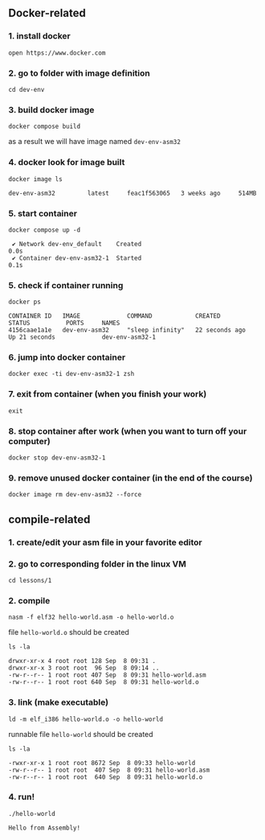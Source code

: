 ## Docker-related

### 1. install docker

```shell
open https://www.docker.com
```

### 2. go to folder with image definition

```shell
cd dev-env
```

### 3. build docker image

```shell
docker compose build
```

as a result we will have image named `dev-env-asm32`

### 4. docker look for image built

```shell
docker image ls
```

```terminaloutput
dev-env-asm32         latest     feac1f563065   3 weeks ago     514MB
```

### 5. start container

```shell
docker compose up -d
```

```terminaloutput
 ✔ Network dev-env_default    Created                                                                                                                                      0.0s 
 ✔ Container dev-env-asm32-1  Started                                                                                                                                      0.1s 
```

### 5. check if container running

```shell
docker ps
```

```terminaloutput
CONTAINER ID   IMAGE             COMMAND            CREATED          STATUS          PORTS     NAMES
4156caae1a1e   dev-env-asm32     "sleep infinity"   22 seconds ago   Up 21 seconds             dev-env-asm32-1
```

### 6. jump into docker container

```shell
docker exec -ti dev-env-asm32-1 zsh
```

### 7. exit from container (when you finish your work)
```shell
exit
```

### 8. stop container after work (when you want to turn off your computer)
```shell
docker stop dev-env-asm32-1
```

### 9. remove unused docker container (in the end of the course)
```shell
docker image rm dev-env-asm32 --force
```

## compile-related

### 1. create/edit your asm file in your favorite editor

### 2. go to corresponding folder in the linux VM

```shell
cd lessons/1
```

### 2. compile

```shell
nasm -f elf32 hello-world.asm -o hello-world.o
```
file `hello-world.o` should be created

```shell
ls -la
```

```terminaloutput
drwxr-xr-x 4 root root 128 Sep  8 09:31 .
drwxr-xr-x 3 root root  96 Sep  8 09:14 ..
-rw-r--r-- 1 root root 407 Sep  8 09:31 hello-world.asm
-rw-r--r-- 1 root root 640 Sep  8 09:31 hello-world.o
```
### 3. link (make executable)

```shell
ld -m elf_i386 hello-world.o -o hello-world
```
runnable file `hello-world` should be created
```shell
ls -la
```
```terminaloutput
-rwxr-xr-x 1 root root 8672 Sep  8 09:33 hello-world
-rw-r--r-- 1 root root  407 Sep  8 09:31 hello-world.asm
-rw-r--r-- 1 root root  640 Sep  8 09:31 hello-world.o
```

### 4. run!

```shell
./hello-world
```

```terminaloutput
Hello from Assembly!
```

